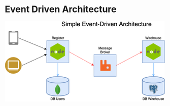 # Event Driven Architecture

![](https://raw.githubusercontent.com/adopabianko/event-driven-architecture/master/Simple%20Event-Driven%20Architecture.png)
